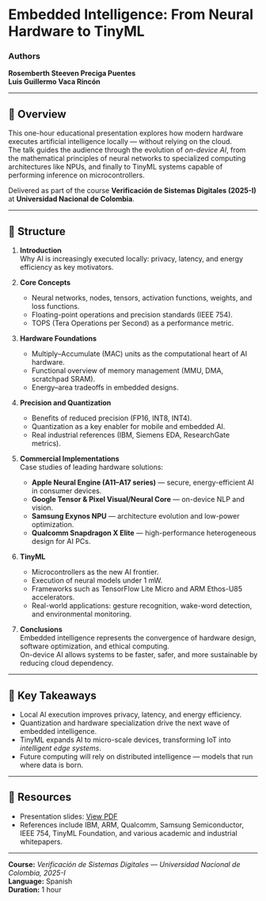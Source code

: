 # Embedded Intelligence: From Neural Hardware to TinyML

### Authors
**Rosemberth Steeven Preciga Puentes**  
**Luis Guillermo Vaca Rincón**

---

## 📘 Overview

This one-hour educational presentation explores how modern hardware executes artificial intelligence locally — without relying on the cloud.  
The talk guides the audience through the evolution of *on-device AI*, from the mathematical principles of neural networks to specialized computing architectures like NPUs, and finally to TinyML systems capable of performing inference on microcontrollers.

Delivered as part of the course **Verificación de Sistemas Digitales (2025-I)** at **Universidad Nacional de Colombia**.

---

## 🧩 Structure

1. **Introduction**  
   Why AI is increasingly executed locally: privacy, latency, and energy efficiency as key motivators.

2. **Core Concepts**  
   - Neural networks, nodes, tensors, activation functions, weights, and loss functions.  
   - Floating-point operations and precision standards (IEEE 754).  
   - TOPS (Tera Operations per Second) as a performance metric.

3. **Hardware Foundations**  
   - Multiply–Accumulate (MAC) units as the computational heart of AI hardware.  
   - Functional overview of memory management (MMU, DMA, scratchpad SRAM).  
   - Energy–area tradeoffs in embedded designs.

4. **Precision and Quantization**  
   - Benefits of reduced precision (FP16, INT8, INT4).  
   - Quantization as a key enabler for mobile and embedded AI.  
   - Real industrial references (IBM, Siemens EDA, ResearchGate metrics).

5. **Commercial Implementations**  
   Case studies of leading hardware solutions:
   - **Apple Neural Engine (A11–A17 series)** — secure, energy-efficient AI in consumer devices.  
   - **Google Tensor & Pixel Visual/Neural Core** — on-device NLP and vision.  
   - **Samsung Exynos NPU** — architecture evolution and low-power optimization.  
   - **Qualcomm Snapdragon X Elite** — high-performance heterogeneous design for AI PCs.

6. **TinyML**  
   - Microcontrollers as the new AI frontier.  
   - Execution of neural models under 1 mW.  
   - Frameworks such as TensorFlow Lite Micro and ARM Ethos-U85 accelerators.  
   - Real-world applications: gesture recognition, wake-word detection, and environmental monitoring.

7. **Conclusions**  
   Embedded intelligence represents the convergence of hardware design, software optimization, and ethical computing.  
   On-device AI allows systems to be faster, safer, and more sustainable by reducing cloud dependency.

---

## 🧠 Key Takeaways

- Local AI execution improves privacy, latency, and energy efficiency.  
- Quantization and hardware specialization drive the next wave of embedded intelligence.  
- TinyML expands AI to micro-scale devices, transforming IoT into *intelligent edge systems*.  
- Future computing will rely on distributed intelligence — models that run where data is born.

---

## 📎 Resources

- Presentation slides: [View PDF](./slides.pdf)  
- References include IBM, ARM, Qualcomm, Samsung Semiconductor, IEEE 754, TinyML Foundation, and various academic and industrial whitepapers.

---

**Course:** *Verificación de Sistemas Digitales — Universidad Nacional de Colombia, 2025-I*  
**Language:** Spanish  
**Duration:** 1 hour
